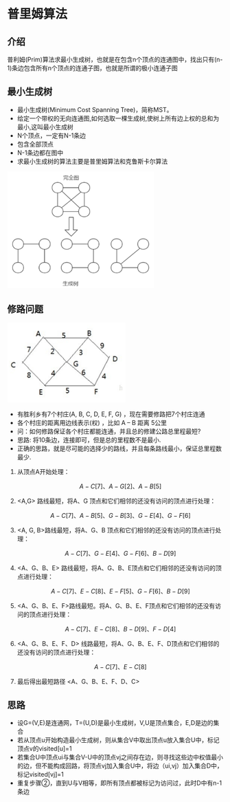 # 普里姆算法

## 介绍

普利姆(Prim)算法求最小生成树，也就是在包含n个顶点的连通图中，找出只有(n-1)条边包含所有n个顶点的连通子图，也就是所谓的极小连通子图

## 最小生成树

- 最小生成树(Minimum Cost Spanning Tree)，简称MST。
- 给定一个带权的无向连通图,如何选取一棵生成树,使树上所有边上权的总和为最小,这叫最小生成树
- N个顶点，一定有N-1条边
- 包含全部顶点
- N-1条边都在图中
- 求最小生成树的算法主要是普里姆算法和克鲁斯卡尔算法

![](.././doc/66.png)

## 修路问题

![](.././doc/65.png)

- 有胜利乡有7个村庄(A, B, C, D, E, F, G) ，现在需要修路把7个村庄连通
- 各个村庄的距离用边线表示(权) ，比如 A – B 距离 5公里
- 问：如何修路保证各个村庄都能连通，并且总的修建公路总里程最短?
- 思路: 将10条边，连接即可，但是总的里程数不是最小.
- 正确的思路，就是尽可能的选择少的路线，并且每条路线最小，保证总里程数最少.

1. 从顶点A开始处理：

   $$ A-C[7]、A-G[2]、A-B[5] $$

2. <A,G> 路线最短，将A、G 顶点和它们相邻的还没有访问的顶点进行处理：

   $$ A-C[7]、A-B[5]、G-B[3]、G-E[4]、G-F[6] $$

3. <A, G, B>路线最短，将A、G、B 顶点和它们相邻的还没有访问的顶点进行处理：

   $$ A-C[7]、G-E[4]、G-F[6]、B-D[9] $$

4. <A、G、B、E> 路线最短，将A、G、B、E顶点和它们相邻的还没有访问的顶点进行处理：

    $$ A-C[7]、E-C[8]、E-F[5]、G-F[6]、B-D[9] $$ 

5. <A、G、B、E、F>路线最短。将A、G、B、E、F顶点和它们相邻的还没有访问的顶点进行处理：

   $$ A-C[7]、E-C[8]、B-D[9]、F-D[4] $$

6. <A、G、B、E、F、D> 线路最短，将A、G、B、E、F、D顶点和它们相邻的还没有访问的顶点进行处理：

   $$ A-C[7]、E-C[8] $$

7. 最后得出最短路径 <A、G、B、E、F、D、C>

## 思路

- 设G=(V,E)是连通网，T=(U,D)是最小生成树，V,U是顶点集合，E,D是边的集合
- 若从顶点u开始构造最小生成树，则从集合V中取出顶点u放入集合U中，标记顶点v的visited[u]=1
- 若集合U中顶点ui与集合V-U中的顶点vj之间存在边，则寻找这些边中权值最小的边，但不能构成回路，将顶点vj加入集合U中，将边（ui,vj）加入集合D中，标记visited[vj]=1
- 重复步骤②，直到U与V相等，即所有顶点都被标记为访问过，此时D中有n-1条边